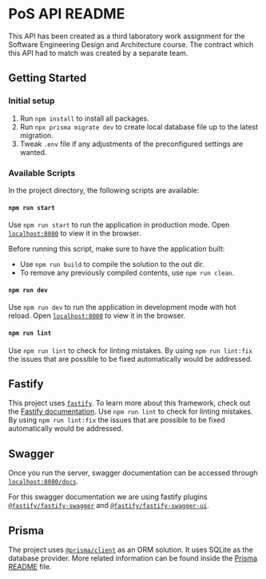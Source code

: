 # PoS API README

This API has been created as a third laboratory work assignment for the Software Engineering Design and Architecture course. The contract which this API had to match was created by a separate team.

## Getting Started

### Initial setup

1. Run `npm install` to install all packages.
1. Run `npx prisma migrate dev` to create local database file up to the latest migration.
1. Tweak `.env` file if any adjustments of the preconfigured settings are wanted.

### Available Scripts

In the project directory, the following scripts are available:

#### `npm run start`

Use `npm run start` to run the application in production mode. Open [`localhost:8080`](http://localhost:8080) to view it in the browser.

Before running this script, make sure to have the application built:

- Use `npm run build` to compile the solution to the out dir.
- To remove any previously compiled contents, use `npm run clean`.

#### `npm run dev`

Use `npm run dev` to run the application in development mode with hot reload. Open [`localhost:8080`](http://localhost:8080) to view it in the browser.

#### `npm run lint`

Use `npm run lint` to check for linting mistakes.
By using `npm run lint:fix` the issues that are possible to be fixed automatically would be addressed.

## Fastify

This project uses [`fastify`](https://fastify.dev). To learn more about this framework, check out the [Fastify documentation](https://www.fastify.io/docs/latest/).
Use `npm run lint` to check for linting mistakes.
By using `npm run lint:fix` the issues that are possible to be fixed automatically would be addressed.

## Swagger

Once you run the server, swagger documentation can be accessed through [`localhost:8080/docs`](http://localhost:8080/docs).

For this swagger documentation we are using fastify plugins [`@fastify/fastify-swagger`](https://github.com/fastify/fastify-swagger) and [`@fastify/fastify-swagger-ui`](https://github.com/fastify/fastify-swagger-ui).

## Prisma

The project uses [`@prisma/client`](https://www.prisma.io) as an ORM solution. It uses SQLite as the database provider. More related information can be found inside the [Prisma README](./prisma/README.md) file.
